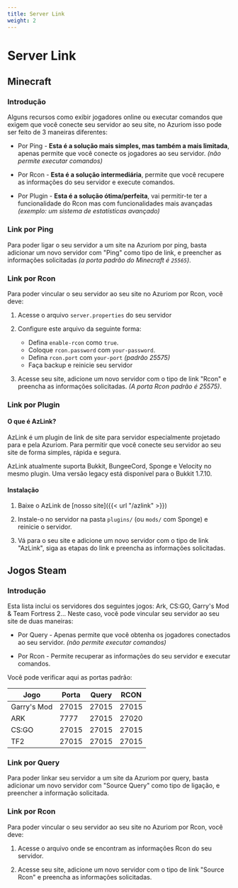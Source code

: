 ```yaml
---
title: Server Link
weight: 2
---
```


# Server Link

## Minecraft

### Introdução

Alguns recursos como exibir jogadores online ou executar comandos que exigem que você conecte seu servidor ao seu site, no Azuriom isso pode ser feito de 3 maneiras diferentes:

* Por Ping - **Esta é a solução mais simples, mas também a mais limitada**, apenas permite que você conecte os jogadores ao seu servidor. _(não permite executar comandos)_

* Por Rcon - **Esta é a solução intermediária**, permite que você recupere as informações do seu servidor e execute comandos.

* Por Plugin - **Esta é a solução ótima/perfeita**, vai permitir-te ter a funcionalidade do Rcon mas com funcionalidades mais avançadas _(exemplo: um sistema de estatísticas avançado)_

### Link por Ping

Para poder ligar o seu servidor a um site na Azuriom por ping, basta adicionar um novo servidor com "Ping" como tipo de link, e preencher as informações solicitadas _(a porta padrão do Minecraft é `25565`)_.

### Link por Rcon

Para poder vincular o seu servidor ao seu site no Azuriom por Rcon, você deve:
1. Acesse o arquivo `server.properties` do seu servidor

1. Configure este arquivo da seguinte forma:
    * Defina `enable-rcon` como `true`.
    * Coloque `rcon.password` com `your-password`.
    * Defina `rcon.port` com `your-port` _(padrão 25575)_
    * Faça backup e reinicie seu servidor
   
1. Acesse seu site, adicione um novo servidor com o tipo de link "Rcon" e preencha as informações solicitadas. _(A porta Rcon padrão é 25575)_.

### Link por Plugin

#### O que é AzLink?

AzLink é um plugin de link de site para servidor especialmente projetado para e pela Azuriom. Para permitir que você conecte seu servidor ao seu site de forma simples, rápida e segura.

AzLink atualmente suporta Bukkit, BungeeCord, Sponge e Velocity no mesmo plugin. Uma versão legacy está disponível para o Bukkit 1.7.10.

#### Instalação

1. Baixe o AzLink de [nosso site]({{< url "/azlink" >}})

1. Instale-o no servidor na pasta `plugins/` (ou `mods/` com Sponge) e reinicie o servidor.

1. Vá para o seu site e adicione um novo servidor com o tipo de link "AzLink", siga as etapas do link e preencha as informações solicitadas.

## Jogos Steam

### Introdução

Esta lista inclui os servidores dos seguintes jogos: Ark, CS:GO, Garry's Mod & Team Fortress 2... Neste caso, você pode vincular seu servidor ao seu site de duas maneiras:

* Por Query - Apenas permite que você obtenha os jogadores conectados ao seu servidor. _(não permite executar comandos)_

* Por Rcon - Permite recuperar as informações do seu servidor e executar comandos.

Você pode verificar aqui as portas padrão:

| Jogo        | Porta  | Query | RCON  |
|-------------|-------|-------|-------|
| Garry's Mod | 27015 | 27015 | 27015 |
| ARK         | 7777  | 27015 | 27020 |
| CS:GO       | 27015 | 27015 | 27015 |
| TF2         | 27015 | 27015 | 27015 |

### Link por Query

Para poder linkar seu servidor a um site da Azuriom por query, basta adicionar um novo servidor com "Source Query" como tipo de ligação, e preencher a informação solicitada.

### Link por Rcon

Para poder vincular o seu servidor ao seu site no Azuriom por Rcon, você deve:

1. Acesse o arquivo onde se encontram as informações Rcon do seu servidor.
   
1. Acesse seu site, adicione um novo servidor com o tipo de link "Source Rcon" e preencha as informações solicitadas.